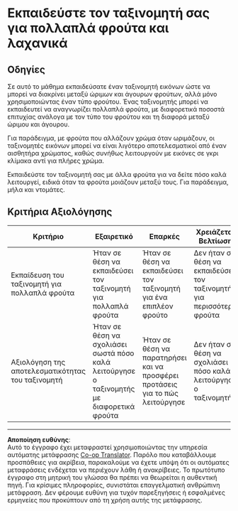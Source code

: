 <!--
CO_OP_TRANSLATOR_METADATA:
{
  "original_hash": "e74eb2fc7cc3b81916b52e957802f182",
  "translation_date": "2025-08-27T20:00:17+00:00",
  "source_file": "4-manufacturing/lessons/1-train-fruit-detector/assignment.md",
  "language_code": "el"
}
-->
# Εκπαιδεύστε τον ταξινομητή σας για πολλαπλά φρούτα και λαχανικά

## Οδηγίες

Σε αυτό το μάθημα εκπαιδεύσατε έναν ταξινομητή εικόνων ώστε να μπορεί να διακρίνει μεταξύ ώριμων και άγουρων φρούτων, αλλά μόνο χρησιμοποιώντας έναν τύπο φρούτου. Ένας ταξινομητής μπορεί να εκπαιδευτεί να αναγνωρίζει πολλαπλά φρούτα, με διαφορετικά ποσοστά επιτυχίας ανάλογα με τον τύπο του φρούτου και τη διαφορά μεταξύ ώριμου και άγουρου.

Για παράδειγμα, με φρούτα που αλλάζουν χρώμα όταν ωριμάζουν, οι ταξινομητές εικόνων μπορεί να είναι λιγότερο αποτελεσματικοί από έναν αισθητήρα χρώματος, καθώς συνήθως λειτουργούν με εικόνες σε γκρι κλίμακα αντί για πλήρες χρώμα.

Εκπαιδεύστε τον ταξινομητή σας με άλλα φρούτα για να δείτε πόσο καλά λειτουργεί, ειδικά όταν τα φρούτα μοιάζουν μεταξύ τους. Για παράδειγμα, μήλα και ντομάτες.

## Κριτήρια Αξιολόγησης

| Κριτήριο | Εξαιρετικό | Επαρκές | Χρειάζεται Βελτίωση |
| -------- | ---------- | -------- | ------------------- |
| Εκπαίδευση του ταξινομητή για πολλαπλά φρούτα | Ήταν σε θέση να εκπαιδεύσει τον ταξινομητή για πολλαπλά φρούτα | Ήταν σε θέση να εκπαιδεύσει τον ταξινομητή για ένα επιπλέον φρούτο | Δεν ήταν σε θέση να εκπαιδεύσει τον ταξινομητή για περισσότερα φρούτα |
| Αξιολόγηση της αποτελεσματικότητας του ταξινομητή | Ήταν σε θέση να σχολιάσει σωστά πόσο καλά λειτούργησε ο ταξινομητής με διαφορετικά φρούτα | Ήταν σε θέση να παρατηρήσει και να προσφέρει προτάσεις για το πώς λειτούργησε | Δεν ήταν σε θέση να σχολιάσει πόσο καλά λειτούργησε ο ταξινομητής |

---

**Αποποίηση ευθύνης**:  
Αυτό το έγγραφο έχει μεταφραστεί χρησιμοποιώντας την υπηρεσία αυτόματης μετάφρασης [Co-op Translator](https://github.com/Azure/co-op-translator). Παρόλο που καταβάλλουμε προσπάθειες για ακρίβεια, παρακαλούμε να έχετε υπόψη ότι οι αυτόματες μεταφράσεις ενδέχεται να περιέχουν λάθη ή ανακρίβειες. Το πρωτότυπο έγγραφο στη μητρική του γλώσσα θα πρέπει να θεωρείται η αυθεντική πηγή. Για κρίσιμες πληροφορίες, συνιστάται επαγγελματική ανθρώπινη μετάφραση. Δεν φέρουμε ευθύνη για τυχόν παρεξηγήσεις ή εσφαλμένες ερμηνείες που προκύπτουν από τη χρήση αυτής της μετάφρασης.